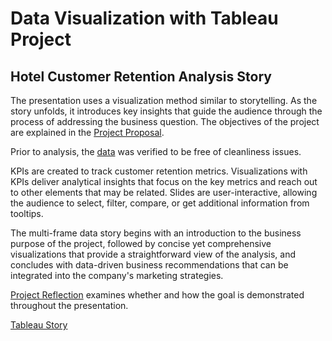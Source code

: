 # Data Visualization with Tableau Project

## Hotel Customer Retention Analysis Story

The presentation uses a visualization method similar to storytelling. As the story unfolds, it introduces key insights that guide the audience through the process of addressing the business question. The objectives of the project are explained in the [Project Proposal](https://github.com/yl5787/tableau-specialization/blob/main/Project%20Proposal.pdf).

Prior to analysis, the [data](https://github.com/yl5787/hotel-booking-demand/blob/main/data/hotel_bookings.csv) was verified to be free of cleanliness issues.

KPIs are created to track customer retention metrics. Visualizations with KPIs deliver analytical insights that focus on the key metrics and reach out to other elements that may be related. Slides are user-interactive, allowing the audience to select, filter, compare, or get additional information from tooltips. 

The multi-frame data story begins with an introduction to the business purpose of the project, followed by concise yet comprehensive visualizations that provide a straightforward view of the analysis, and concludes with data-driven business recommendations that can be integrated into the company's marketing strategies.

[Project Reflection](https://github.com/yl5787/tableau-specialization/blob/main/Project%20Reflection.pdf) examines whether and how the goal is demonstrated throughout the presentation.

[Tableau Story](https://public.tableau.com/app/profile/yl5787/viz/HotelCRRStorytelling/Story)
